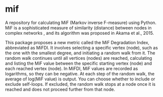 # mif
A repository for calculating MiF (Markov inverse F-measure) using Python. MiF is a sophisticated measure of similarity (distance) between nodes in complex networks , and its algorithm was proposed in Akama et al., 2015.

This package proposes a new metric called the MiF Degradation Index, abbreviated as MiFDI. It involves selecting a specific vertex (node), such as the one with the smallest degree, and initiating a random walk from it. The random walk continues until all vertices (nodes) are reached, calculating and listing the MiF value between the specific starting vertex (node) and each reached vertex (node). In MiFDI, MiF values are recorded as logarithms, so they can be negative. At each step of the random walk, the average of log(MiF value) is output. You can choose whether to include or exclude self-loops. If excluded, the random walk stops at a node once it is reached and does not proceed further from that node.
